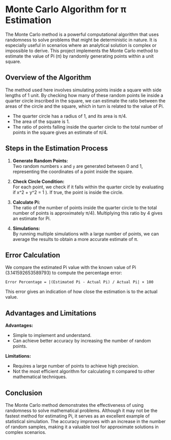 # Monte Carlo Algorithm for π Estimation

The Monte Carlo method is a powerful computational algorithm that uses randomness to solve problems that might be deterministic in nature. It is especially useful in scenarios where an analytical solution is complex or impossible to derive. This project implements the Monte Carlo method to estimate the value of Pi (π) by randomly generating points within a unit square.

## Overview of the Algorithm
The method used here involves simulating points inside a square with side lengths of 1 unit. By checking how many of these random points lie inside a quarter circle inscribed in the square, we can estimate the ratio between the areas of the circle and the square, which in turn is related to the value of Pi.

- The quarter circle has a radius of 1, and its area is π/4.
- The area of the square is 1.
- The ratio of points falling inside the quarter circle to the total number of points in the square gives an estimate of π/4.

## Steps in the Estimation Process
1. **Generate Random Points:**  
   Two random numbers `x` and `y` are generated between 0 and 1, representing the coordinates of a point inside the square.
   
2. **Check Circle Condition:**  
   For each point, we check if it falls within the quarter circle by evaluating if x^2 + y^2 = 1 ). If true, the point is inside the circle.

3. **Calculate Pi:**  
   The ratio of the number of points inside the quarter circle to the total number of points is approximately π/4). Multiplying this ratio by 4 gives an estimate for Pi.

4. **Simulations:**  
   By running multiple simulations with a large number of points, we can average the results to obtain a more accurate estimate of π.

## Error Calculation
We compare the estimated Pi value with the known value of Pi (3.141592653589793) to compute the percentage error:

```plaintext
Error Percentage = |(Estimated Pi - Actual Pi) / Actual Pi| × 100
```
This error gives an indication of how close the estimation is to the actual value.

## Advantages and Limitations
**Advantages:**
- Simple to implement and understand.
- Can achieve better accuracy by increasing the number of random points.

**Limitations:**
- Requires a large number of points to achieve high precision.
- Not the most efficient algorithm for calculating π compared to other mathematical techniques.

## Conclusion
The Monte Carlo method demonstrates the effectiveness of using randomness to solve mathematical problems. Although it may not be the fastest method for estimating Pi, it serves as an excellent example of statistical simulation. The accuracy improves with an increase in the number of random samples, making it a valuable tool for approximate solutions in complex scenarios.
